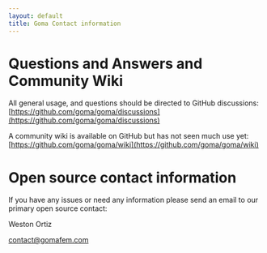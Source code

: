 ```yaml
---
layout: default
title: Goma Contact information
---
```


# Questions and Answers and Community Wiki

All general usage, and questions should be directed to GitHub discussions: [https://github.com/goma/goma/discussions](https://github.com/goma/goma/discussions)

A community wiki is available on GitHub but has not seen much use yet: [https://github.com/goma/goma/wiki](https://github.com/goma/goma/wiki)

# Open source contact information

If you have any issues or need any information please send an email to our
primary open source contact:

Weston Ortiz

<a href="mailto:contact@gomafem.com">contact@gomafem.com</a>

